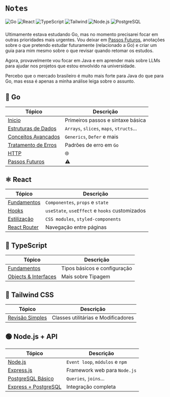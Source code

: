 # `Notes`

![Go](https://img.shields.io/badge/Go-00ADD8?style=plastic&logo=go&logoColor=white)
![React](https://img.shields.io/badge/React-3178C6?style=plastic&logo=react&logoColor=white)
![TypeScript](https://img.shields.io/badge/TypeScript-3178C6?style=plastic&logo=typescript&logoColor=white)
![Tailwind](https://img.shields.io/badge/Tailwind-06B6D4?style=plastic&logo=tailwindcss&logoColor=white)
![Node.js](https://img.shields.io/badge/Node.js-339933?style=plastic&logo=node.js&logoColor=white)
![PostgreSQL](https://img.shields.io/badge/PostgreSQL-336791?style=plastic&logo=postgresql&logoColor=white)
###

Ultimamente estava estudando Go, mas no momento precisarei focar em outras prioridades mais urgentes. Vou deixar em [Passos Futuros](./estudos/go/99-Go-Extra.md), anotações sobre o que pretendo estudar futuramente (relacionado a Go) e criar um guia para mim mesmo sobre o que revisar quando retomar os estudos.

Agora, provavelmente vou focar em Java e em aprender mais sobre LLMs para ajudar nos projetos que estou envolvido na universidade.

Percebo que o mercado brasileiro é muito mais forte para Java do que para Go, mas essa é apenas a minha análise leiga sobre o assunto.

## 🐹 Go

| Tópico | Descrição |
|--------|-----------|
| [Inicio](./estudos/go/0-Go-Basico.md) | Primeiros passos e sintaxe básica |
| [Estruturas de Dados](./estudos/go/1-Go-Estrutura-De-Dados.md) | `Arrays`, `slices`, `maps`, `structs`... |
| [Conceitos Avançados](./estudos/go/2-Go-Conceitos-Avancados.md) | `Generics`, `Defer` e mais |
| [Tratamento de Erros](./estudos/go/3-Go-Errors.md) | Padrões de erro em `Go` |
| [HTTP](./estudos/go/4-Go-HTTP.md) | 🌐 |
| [Passos Futuros](./estudos/go/99-Go-Extra.md) | ⚠️ |

###

## ⚛️ React

| Tópico | Descrição |
|--------|-----------|
| [Fundamentos](./estudos/react/0-React.md) | `Componentes`, `props` e `state` |
| [Hooks](./estudos/react/1-React-Hooks.md) | `useState`, `useEffect` e `hooks` customizados |
| [Estilização](./estudos/react/2-React-CSS.md) | `CSS modules`, `styled-components` |
| [React Router](./estudos/react/3-React-Router.md) | Navegação entre páginas |

###

## 📘 TypeScript

| Tópico | Descrição |
|--------|-----------|
| [Fundamentos](./estudos/typescript/0-Typescript.md) | Tipos básicos e configuração |
| [Objects & Interfaces](./estudos/typescript/1-Objects-Interfaces.md) | Mais sobre Tipagem |

###

## 🎨 Tailwind CSS

| Tópico | Descrição |
|--------|-----------|
| [Revisão Simples](./estudos/tailwind/0-TailwindCSS.md) | Classes utilitárias e Modificadores |

## 🟢 Node.js + API

| Tópico | Descrição |
|--------|-----------|
| [Node.js](./estudos/nodejs/0-NodeJS.md) | `Event loop`, `módulos` e `npm` |
| [Express.js](./estudos/nodejs/1-Express.md) | Framework web para `Node.js` |
| [PostgreSQL Básico](./estudos/nodejs/2-PostgreSQL.md) | `Queries`, `joins`... |
| [Express + PostgreSQL](./estudos/nodejs/3-Express-PostgreSQL.md) | Integração completa |

###

